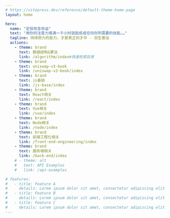 ```yaml
---
# https://vitepress.dev/reference/default-theme-home-page
layout: home

hero:
  name: "定投改变命运"
  text: "用你的注意力填满一千小时就能练成任何你所需要的技能……"
  tagline: 持续努力的能力，才是真正的才华 - 羽生善治
  actions:
    - theme: brand 
      text: 数据结构&算法
      link: /algorithm/index#快速检索目录
    - theme: brand 
      text: uniswap-v3-book
      link: /uniswap-v3-book/index
    - theme: brand 
      text: js基础
      link: /js-base/index
    - theme: brand 
      text: React相关
      link: /react/index
    - theme: brand 
      text: Vue相关
      link: /vue/index
    - theme: brand 
      text: Node相关
      link: /node/index
    - theme: brand 
      text: 前端工程化相关
      link: /front-end-engineering/index
    - theme: brand 
      text: 服务端相关
      link: /back-end/index
    # - theme: alt
    #   text: API Examples
    #   link: /api-examples

# features:
#   - title: Feature A
#     details: Lorem ipsum dolor sit amet, consectetur adipiscing elit
#   - title: Feature B
#     details: Lorem ipsum dolor sit amet, consectetur adipiscing elit
#   - title: Feature C
#     details: Lorem ipsum dolor sit amet, consectetur adipiscing elit
---
```


